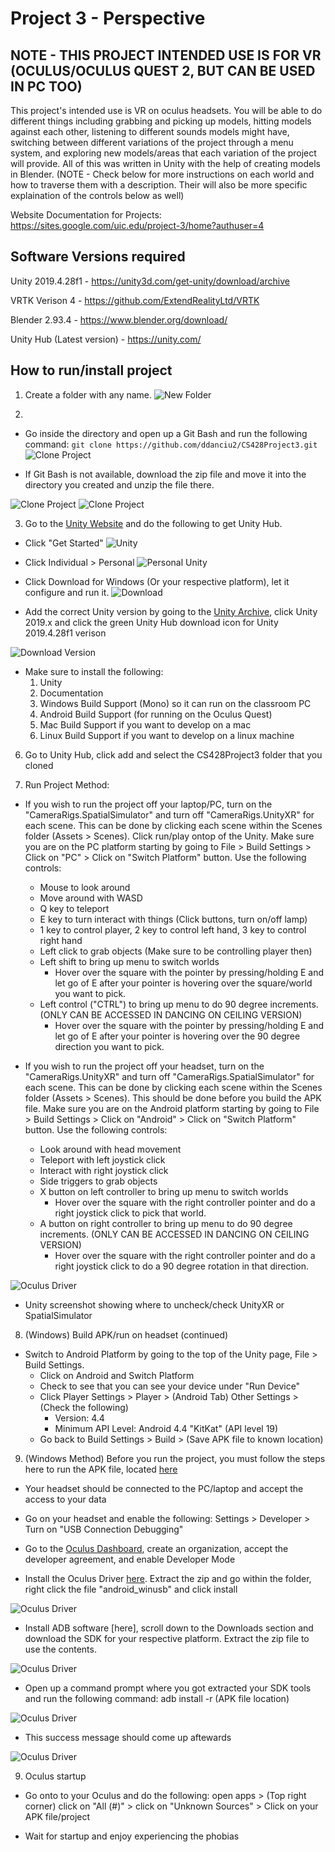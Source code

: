 # Project 3 - Perspective

## NOTE - THIS PROJECT INTENDED USE IS FOR VR (OCULUS/OCULUS QUEST 2, BUT CAN BE USED IN PC TOO)
This project's intended use is VR on oculus headsets. You will be able to do different things including grabbing and picking up models, hitting models against each other, listening to different sounds models might have, switching between different variations of the project through a menu system, and exploring new models/areas that each variation of the project will provide. All of this was written in Unity with the help of creating models in Blender. (NOTE - Check below for more instructions on each world and how to traverse them with a description. Their will also be more specific explaination of the controls below as well)

Website Documentation for Projects:
https://sites.google.com/uic.edu/project-3/home?authuser=4

## Software Versions required

Unity 2019.4.28f1 - https://unity3d.com/get-unity/download/archive

VRTK Verison 4 - https://github.com/ExtendRealityLtd/VRTK

Blender 2.93.4 - https://www.blender.org/download/

Unity Hub (Latest version) - https://unity.com/

## How to run/install project

1. Create a folder with any name. 
![New Folder](/DocumentPictures/New_Folder.PNG)


2. 
* Go inside the directory and open up a Git Bash and run the following command:
`git clone https://github.com/ddanciu2/CS428Project3.git`
![Clone Project](/DocumentPictures/Git_Clone.PNG)


* If Git Bash is not available, download the zip file and move it into the directory you
created and unzip the file there.

![Clone Project](/DocumentPictures/Zip_Location.PNG)
![Clone Project](/DocumentPictures/Zip_Extract.PNG)


3. Go to the [Unity Website](https://unity.com/) and do the following to get Unity Hub.
* Click "Get Started"
![Unity](/DocumentPictures/Unity_GetStarted.PNG)

* Click Individual > Personal
![Personal Unity](/DocumentPictures/Unity_Personal.PNG)

* Click Download for Windows (Or your respective platform), let it configure and run it.
![Download](/DocumentPictures/Unity_DownloadV.PNG)

* Add the correct Unity version by going to the [Unity Archive](https://unity3d.com/get-unity/download/archive), click Unity 2019.x and click the green Unity Hub download icon for Unity 2019.4.28f1 verison

![Download Version](/DocumentPictures/Unity_Version.PNG)

* Make sure to install the following:
    1. Unity
    2. Documentation
    3. Windows Build Support (Mono) so it can run on the classroom PC
    4. Android Build Support (for running on the Oculus Quest)
    5. Mac Build Support if you want to develop on a mac
    6. Linux Build Support if you want to develop on a linux machine

6. Go to Unity Hub, click add and select the CS428Project3 folder that you cloned

7. Run Project Method:
* If you wish to run the project off your laptop/PC, turn on the "CameraRigs.SpatialSimulator" and turn off "CameraRigs.UnityXR" for each scene. This can be done by clicking each scene within the Scenes folder (Assets > Scenes). Click run/play ontop of the Unity. Make sure you are on the PC platform starting by going to File > Build Settings > Click on "PC" > Click on "Switch Platform" button. Use the following controls:
    * Mouse to look around
    * Move around with WASD
    * Q key to teleport
    * E key to turn interact with things (Click buttons, turn on/off lamp)
    * 1 key to control player, 2 key to control left hand, 3 key to control right hand
    * Left click to grab objects (Make sure to be controlling player then)
    * Left shift to bring up menu to switch worlds
        * Hover over the square with the pointer by pressing/holding E and let go of E after your pointer is hovering over the square/world you want to pick.
    * Left control ("CTRL") to bring up menu to do 90 degree increments. (ONLY CAN BE ACCESSED IN DANCING ON CEILING VERSION)
        * Hover over the square with the pointer by pressing/holding E and let go of E after your pointer is hovering over the 90 degree direction you want to pick.

* If you wish to run the project off your headset, turn on the "CameraRigs.UnityXR" and turn off "CameraRigs.SpatialSimulator" for each scene. This can be done by clicking each scene within the Scenes folder (Assets > Scenes). This should be done before you build the APK file. Make sure you are on the Android platform starting by going to File > Build Settings > Click on "Android" > Click on "Switch Platform" button. Use the following controls:
    * Look around with head movement
    * Teleport with left joystick click
    * Interact with right joystick click
    * Side triggers to grab objects
    * X button on left controller to bring up menu to switch worlds
        * Hover over the square with the right controller pointer and do a right joystick click to pick that world.
    * A button on right controller to bring up menu to do 90 degree increments. (ONLY CAN BE ACCESSED IN DANCING ON CEILING VERSION)
        * Hover over the square with the right controller pointer and do a right joystick click to do a 90 degree rotation in that direction.

![Oculus Driver](/DocumentPictures/Unity_XR.PNG)
* Unity screenshot showing where to uncheck/check UnityXR or SpatialSimulator

8. (Windows) Build APK/run on headset (continued)

* Switch to Android Platform by going to the top of the Unity page, File > Build Settings.
    * Click on Android and Switch Platform
    * Check to see that you can see your device under "Run Device"
    * Click Player Settings > Player > (Android Tab) Other Settings > (Check the following)
        * Version: 4.4
        * Minimum API Level: Android 4.4 "KitKat" (API level 19)
    * Go back to Build Settings > Build > (Save APK file to known location)


9. (Windows Method) Before you run the project, you must follow the steps here to run the APK file, located [here](https://uploadvr.com/how-to-sideload-apps-oculus-go/)

* Your headset should be connected to the PC/laptop and accept the access to your data

* Go on your headset and enable the following: Settings > Developer > Turn on "USB Connection Debugging"

* Go to the [Oculus Dashboard](https://dashboard.oculus.com/), create an organization, accept the developer agreement, and enable Developer Mode

* Install the Oculus Driver [here](https://developer.oculus.com/downloads/package/oculus-go-adb-drivers/). Extract the zip and go within the folder, right click the file "android_winusb" and click install

![Oculus Driver](/DocumentPictures/Install_ABDdriver.PNG)


* Install ADB software [here], scroll down to the Downloads section and download the SDK for your respective platform. Extract the zip file to use the contents.

![Oculus Driver](/DocumentPictures/Install_ABDSDK.PNG)

* Open up a command prompt where you got extracted your SDK tools and run the following command: adb install -r (APK file location)

![Oculus Driver](/DocumentPictures/APK_FileInstall.PNG)

* This success message should come up aftewards

![Oculus Driver](/DocumentPictures/Cmd_Success.PNG)

9. Oculus startup

* Go onto to your Oculus and do the following: open apps > (Top right corner) click on "All (#)" > click on "Unknown Sources" > Click on your APK file/project

* Wait for startup and enjoy experiencing the phobias

